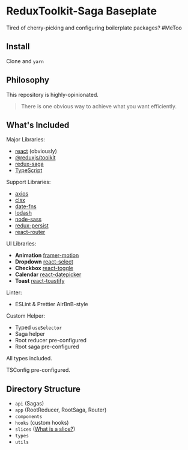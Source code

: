 # ReduxToolkit-Saga Baseplate

Tired of cherry-picking and configuring boilerplate packages? #MeToo

## Install

Clone and `yarn`

## Philosophy

This repository is highly-opinionated.
> There is one obvious way to achieve what you want efficiently. 

## What's Included

Major Libraries:
- [react](https://github.com/facebook/react) (obviously)
- [@reduxjs/toolkit](https://github.com/reduxjs/redux-toolkit)
- [redux-saga](https://github.com/redux-saga/redux-saga)
- [TypeScript](https://github.com/microsoft/TypeScript)

Support Libraries:
- [axios](https://github.com/axios/axios)
- [clsx](https://github.com/lukeed/clsx)
- [date-fns](https://github.com/date-fns/date-fns)
- [lodash](https://github.com/lodash/lodash)
- [node-sass](https://github.com/sass/node-sass)
- [redux-persist](https://github.com/rt2zz/redux-persist)
- [react-router](https://github.com/ReactTraining/react-router)

UI Libraries:
- **Animation** [framer-motion](https://github.com/framer/motion)
- **Dropdown** [react-select](https://github.com/JedWatson/react-select)
- **Checkbox** [react-toggle](https://github.com/aaronshaf/react-toggle)
- **Calendar** [react-datepicker](https://github.com/Hacker0x01/react-datepicker)
- **Toast** [react-toastify](https://github.com/fkhadra/react-toastify)

Linter:
- ESLint & Prettier AirBnB-style

Custom Helper:
- Typed `useSelector`
- Saga helper
- Root reducer pre-configured
- Root saga pre-configured 

All types included.

TSConfig pre-configured.

## Directory Structure
- `api` (Sagas)
- `app` (RootReducer, RootSaga, Router)
- `components`
- `hooks` (custom hooks)
- `slices` ([What is a slice?](https://redux-toolkit.js.org/tutorials/intermediate-tutorial#understanding-slices))
- `types`
- `utils`
